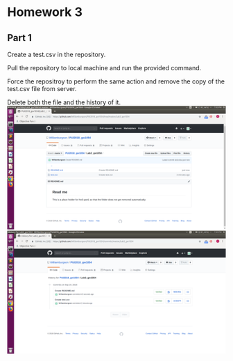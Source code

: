 # Homework 3
## Part 1
Create a test.csv in the repository.

Pull the repository to local machine and run the provided command.

Force the repositroy to perform the same action and remove the copy of the test.csv file from server.

Delete both the file and the history of it.
![Alt text](Rep.png)
![Alt text](Rep_history.png)


